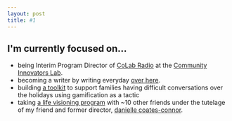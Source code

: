 ```yaml
---
layout: post
title: #1
---
```

## I'm currently focused on...

* being Interim Program Director of [CoLab Radio](http://colabradio.mit.edu) at the [Community Innovators Lab](http://colab.mit.edu).
* becoming a writer by writing everyday [over here](http://lqb2writes.tumblr.com).
* building [a toolkit](http://bit.ly/thxgiving2016) to support families having difficult conversations over the holidays using gamification as a tactic
* taking [a life visioning program](infinitegrowth.rocks) with ~10 other friends under the tutelage of my friend and former director, [danielle coates-connor](http://coatesconnor.com/).
